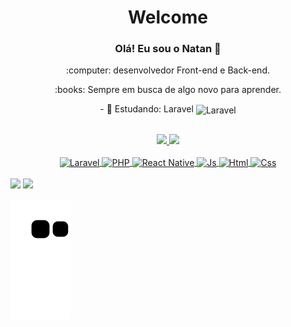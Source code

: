 <h1 align="center"> Welcome </h1>

 <h3 align="center">Olá! Eu sou o Natan 👋</h3>

<p align="center">:computer: desenvolvedor Front-end e Back-end.</p>
<p align="center">:books: Sempre em busca de algo novo para aprender.</p>
 
 
 <p align="center">- 📖 Estudando: Laravel  <img align="center" alt="Laravel" height="20" width="30" src="https://cdn.jsdelivr.net/gh/devicons/devicon/icons/laravel/laravel-plain.svg"></p>

 ##

<div align="center">
   <a href="https://github.com/Natan-Andrade">
   <img height="150em" src="https://github-readme-stats.vercel.app/api?username=Natan-Andrade&show_icons=true&theme=tokyonight&include_all_commits=true&hide_border=true&layout=compact&hide=issues,contribs&bg_color=00000000"/>
   <img height="160em" src="https://github-readme-stats.vercel.app/api/top-langs/?username=Natan-Andrade&layout=compact&langs_count=7&hide_border=true&theme=tokyonight&bg_color=00000000&langs_count=6"/>
</div>

<div style="display: inline_block" align="center"><br>
  <img align="center" alt="Laravel" height="30" width="40" src="https://cdn.jsdelivr.net/gh/devicons/devicon/icons/laravel/laravel-plain.svg">
  <img align="center" alt="PHP" height="30" width="40" src="https://cdn.jsdelivr.net/gh/devicons/devicon/icons/php/php-original.svg">
  <img align="center" alt="React Native" height="30" width="40" src="https://cdn.jsdelivr.net/gh/devicons/devicon/icons/react/react-original.svg">
  <img align="center" alt="Js" height="30" width="40" src="https://cdn.jsdelivr.net/gh/devicons/devicon/icons/javascript/javascript-original.svg">
  <img align="center" alt="Html" height="30" width="40" src="https://cdn.jsdelivr.net/gh/devicons/devicon/icons/html5/html5-original.svg">
  <img align="center" alt="Css" height="30" width="40" src="https://cdn.jsdelivr.net/gh/devicons/devicon/icons/css3/css3-original.svg">
</div>
  
  <br/>
  
<div>
  <a href = "mailto:developer.natanandrade@gmail.com"><img src="https://img.shields.io/badge/-Gmail-%23333?style=for-the-badge&logo=gmail&logoColor=white" destino ="_blank"></a>
  <a href="https://www.linkedin.com/in/dev-natan-andrade/" target="_blank">
  <img src="https://img.shields.io/badge/LinkedIn-0077B5?style=for-the-badge&logo=linkedin&logoColor=white" destino ="_blank">
  </a>
 
  ![ Animação de cobra ](https://github.com/natan-andrade/natan-andrade/blob/output/github-contribution-grid-snake.svg)
 
</div>
